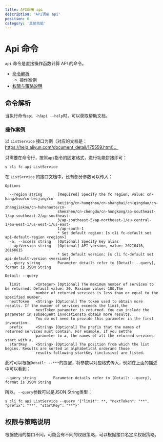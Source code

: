 ```yaml
---
title: API调用 api
description: 'API调用 api'
position: 6
category: '其他功能'
---
```

# Api 命令

`api` 命令是直接操作函数计算 API 的命令。

- [命令解析](#命令解析)
  - [操作案例](#操作案例)
- [权限与策略说明](#权限与策略说明)


## 命令解析

当执行命令`api -h`/`api --help`时，可以获取帮助文档。


### 操作案例

以 `ListService` 接口为例（对应的文档是：https://help.aliyun.com/document_detail/175559.html）。

只需要在命令行，按照`api`指令的固定格式，进行功能拼接即可：

```shell script
s cli fc api ListService
```

在 `ListService` 的接口文档中，还有部分参数可以传入：

```
Options

  --region string       [Required] Specify the fc region, value: cn-hangzhou/cn-beijing/cn-           
                        beijing/cn-hangzhou/cn-shanghai/cn-qingdao/cn-zhangjiakou/cn-huhehaote/cn-    
                        shenzhen/cn-chengdu/cn-hongkong/ap-southeast-1/ap-southeast-2/ap-southeast-   
                        3/ap-southeast-5/ap-northeast-1/eu-central-1/eu-west-1/us-west-1/us-east-     
                        1/ap-south-1                                                                  
                        * Set default region: [s cli fc-default set api-default-region <region>]      
  -a, --access string   [Optional] Specify key alias                                                  
  --apiVersion string   [Optional] API version, value: 20210416, 20160815                             
                        * Set default version: [s cli fc-default set api-default-version <version>]   
  --query string        Parameter details refer to [Detail: --query], format is JSON String           

Detail: --query

  limit       <Integer> [Optional] The maximum number of services to be returned. Default value: 20. Maximum value: 100.The     
              number of returned services is less than or equal to the specified number.                                        
  nextToken   <String> [Optional] The token used to obtain more results. If the number of services exceeds the limit,the        
              nextToken parameter is returned. You can include the parameter in subsequent invocationsto obtain more results.   
              You do not need to provide this parameter in the first invocation.                                                
  prefix      <String> [Optional] The prefix that the names of returned services must contain. For example, if you setthe       
              parameter to a, the names of all the returned services start with a.                                              
  startKey    <String> [Optional] The position from which the list begins. Results are sorted in alphabetical orderand those    
              results following startKey (inclusive) are listed.    
```

此时可以根据`Detail: --***`的提醒，将参数以对应格式传入，例如在上面的描述中可以看到：

```
--query string        Parameter details refer to [Detail: --query], format is JSON String 
```

所以，`--query`参数可以是JSON String类型：

```shell script
s cli fc api ListService --query '{"limit": **, "nextToken": "**", "prefix": "**", "startKey": "**"}'
```

## 权限与策略说明

根据使用的接口不同，可能会有不同的权限策略，可以根据接口名定义权限策略。
